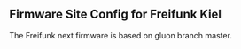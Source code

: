 Firmware Site Config for Freifunk Kiel
--------------------------------------

The Freifunk next firmware is based on gluon branch master.
